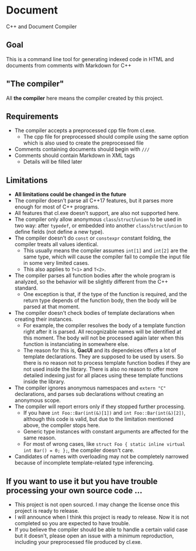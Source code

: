 # Document
C++ and Document Compiler

## Goal
This is a command line tool for generating indexed code in HTML and documents from comments with Markdown for C++

## "The compiler"
All **the compiler** here means the compiler created by this project.

## Requirements
- The compiler accepts a preprocessed cpp file from cl.exe.
  - The cpp file for preprocessed should compile using the same option which is also used to create the preprocessed file
- Comments containing documents should begin with `///`
- Comments should contain Markdown in XML tags
  - Details will be filled later

## Limitations
- **All limitations could be changed in the future**
- The compiler doesn't parse all C++17 features, but it parses more enough for most of C++ programs.
- All features that cl.exe doesn't support, are also not supported here.
- The compiler only allow anonymous `class`/`struct`/`union` to be used in two way: after `typedef`, or embedded into another `class`/`struct`/`union` to define fields (not define a new type).
- The compiler doesn't do `const` or `constexpr` constant folding, the compiler treats all values identical.
  - This usually means the compiler assumes `int[1]` and `int[2]` are the same type, which will cause the compiler fail to compile the input file in some very limited cases.
  - This also applies to `T<1>` and `T<2>`.
- The compiler parses all function bodies after the whole program is analyzed, so the behavior will be slightly different from the C++ standard.
  - One exception is that, if the type of the function is required, and the return type depends of the function body, then the body will be parsed at that moment.
- The compiler doesn't check bodies of template declarations when creating their instances.
  - For example, the compiler resolves the body of a template function right after it is parsed. All recognizable names will be identified at this moment. The body will not be processed again later when this function is instanciating in somewhere else.
  - The reason for this is, **GacUI** and its dependeices offers a lot of template declarations. They are supposed to be used by users. So there is no reason not to process template function bodies if they are not used inside the library. There is also no reason to offer more detailed indexing just for all places using these template functions inside the library.
- The compiler ignores anonymous namespaces and `extern "C"` declarations, and parses sub declarations without creating an anonymous scope.
- The compiler will report errors only if they stopped further processing.
  - If you have `int Foo::Bar(int(&)[1])` and `int Foo::Bar(int(&)[2])`, although this code is valid, but due to the limitation mentioned above, the compiler stops here.
  - Generic type instances with constant arguments are affected for the same reason.
  - For most of wrong cases, like `struct Foo { static inline virtual int Bar() = 0; };`, the compiler doesn't care.
- Candidates of names with overloading may not be completely narrowed because of incomplete template-related type inferencing.

## If you want to use it but you have trouble processing your own source code ...
- This project is not open sourced. I may change the license once this project is ready to release.
- I will announce when I think this project is ready to release. Now it is not completed so you are expected to have trouble.
- If you believe the compiler should be able to handle a certain valid case but it doesn't, please open an issue with a minimum reproduction, including your preprocessed file produced by cl.exe.